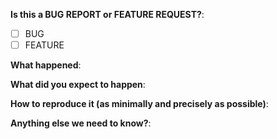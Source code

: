 **Is this a BUG REPORT or FEATURE REQUEST?**:
<!-- PUT AN x IN THE BOX -->
- [ ] BUG 
- [ ] FEATURE

**What happened**:

**What did you expect to happen**:

**How to reproduce it (as minimally and precisely as possible)**:


**Anything else we need to know?**:


